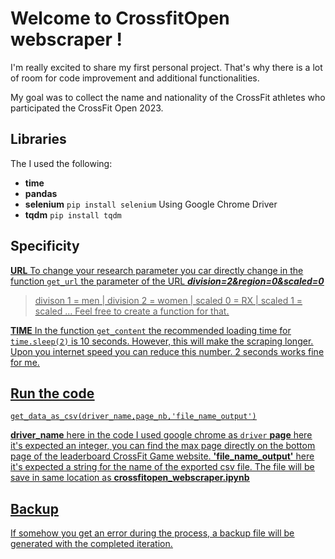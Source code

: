 # Welcome to CrossfitOpen webscraper !


I'm really excited to share my first personal project. That's why there is a lot of room for code improvement and additional functionalities.

My goal was to collect the name and nationality of the CrossFit athletes who participated the CrossFit Open 2023.


## Libraries

The I used the following:
- **time** 
- **pandas**
- **selenium**   `pip install selenium`
Using Google Chrome Driver
- **tqdm** `pip install tqdm`

## Specificity

**<u>URL<u>**
To change your research parameter you car directly change in the function `get_url` the parameter of the URL ***division=2&region=0&scaled=0***
> divison 1 = men | division 2 = women | scaled 0 = RX | scaled 1 = scaled ...
> Feel free to create a function for that.

**<u>TIME<u>**
In the function `get_content` the recommended loading time for `time.sleep(2)` is 10 seconds.
However, this will make the scraping longer. Upon you internet speed you can reduce this number. 2 seconds works fine for me.
## Run the code

    get_data_as_csv(driver_name,page_nb,'file_name_output')

**driver_name** here in the code I used google chrome as `driver`
    **page** here it's expected an integer, you can find the max page directly on the bottom page of the leaderboard CrossFit Game website.
    **'file_name_output'**   here it's expected a string for the name of the exported csv file. The file will be save in same location as **crossfitopen_webscraper.ipynb**

## Backup

If somehow you get an error during the process, a backup file will be generated with the completed iteration.
